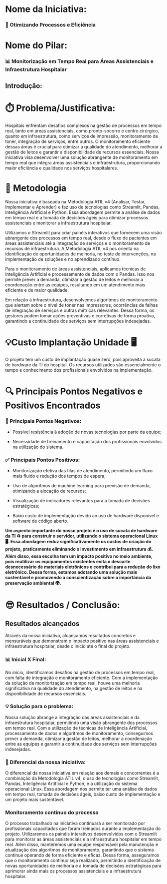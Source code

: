 # Nome da Iniciativa:
### 🏥 Otimizando Processos e Eficiência

# Nome do Pilar: 
### 📊 Monitorização em Tempo Real para Áreas Assistenciais e Infraestrutura Hospitalar

## Introdução:

# ⏱️ Problema/Justificativa:

Hospitais enfrentam desafios complexos na gestão de processos em tempo real, tanto em áreas assistenciais, como pronto-socorro e centro cirúrgico, quanto em infraestrutura, como serviços de impressão, monitoramento de toner, integração de serviços, entre outros. O monitoramento eficiente dessas áreas é crucial para otimizar a qualidade do atendimento, melhorar a gestão de leitos e garantir a disponibilidade de recursos essenciais. Nossa iniciativa visa desenvolver uma solução abrangente de monitoramento em tempo real que integra áreas assistenciais e infraestrutura, proporcionando maior eficiência e qualidade nos serviços hospitalares.

# 🚀 Metodologia
 Nossa iniciativa é baseada na Metodologia ATIL v4 (Analisar, Testar, Implementar e Aprender) e faz uso de tecnologias como Streamlit, Pandas, Inteligência Artificial e Python. Essa abordagem permite a análise de dados em tempo real e a tomada de decisões ágeis para otimizar processos assistenciais e monitorar a infraestrutura hospitalar.

Utilizamos o Streamlit para criar painéis interativos que fornecem uma visão abrangente dos processos em tempo real, desde o fluxo de pacientes em áreas assistenciais até a integração de serviços e o monitoramento de recursos de infraestrutura. A Metodologia ATIL v4 nos orienta na identificação de oportunidades de melhoria, no teste de intervenções, na implementação de soluções e no aprendizado contínuo.

Para o monitoramento de áreas assistenciais, aplicamos técnicas de Inteligência Artificial e processamento de dados com o Pandas. Isso nos permite prever a demanda, otimizar a gestão de leitos e melhorar a coordenação entre as equipes, resultando em um atendimento mais eficiente e de maior qualidade.

Em relação à infraestrutura, desenvolvemos algoritmos de monitoramento que alertam sobre o nível de toner nas impressoras, ocorrências de falhas de integração de serviços e outras métricas relevantes. Dessa forma, os gestores podem tomar ações preventivas e corretivas de forma proativa, garantindo a continuidade dos serviços sem interrupções indesejadas.

# 💡Custo Implantação Unidade 🖥️ 
O projeto tem um custo de implantação quase zero, pois aproveita a sucata de hardware da TI do hospital. Os recursos utilizados são essencialmente o tempo e conhecimento dos profissionais envolvidos na implementação.

# 🔍 Principais Pontos Negativos e Positivos Encontrados
### 🚫 Principais Pontos Negativos:

- Possível resistência à adoção de novas tecnologias por parte da equipe;

- Necessidade de treinamento e capacitação dos profissionais envolvidos na utilização do sistema.

### ✅ Principais Pontos Positivos:
- Monitorização efetiva das filas de atendimento, permitindo um fluxo mais fluido e redução dos tempos de espera;

- Uso de algoritmos de machine learning para previsão de demanda, otimizando a alocação de recursos;

- Visualização de indicadores relevantes para a tomada de decisões estratégicas;

- Baixo custo de implementação devido ao uso de hardware disponível e software de código aberto.

**Um aspecto importante do nosso projeto é o uso de sucata de hardware da TI ♻️ para construir o servidor, utilizando o sistema operacional Linux 🖥️. Essa abordagem reduz significativamente os custos de criação do projeto, praticamente eliminando o investimento em infraestrutura 💰. Além disso, essa escolha tem um impacto positivo no meio ambiente, pois reutilizar os equipamentos existentes evita o descarte desnecessário de materiais eletrônicos e contribui para a redução do lixo eletrônico. Dessa forma, estamos adotando uma solução mais sustentável e promovendo a conscientização sobre a importância da preservação ambiental 🌍.**

# 😎 Resultados / Conclusão:

## Resultados alcançados

Através da nossa iniciativa, alcançamos resultados concretos e mensuráveis que demonstram o impacto positivo nas áreas assistenciais e infraestrutura hospitalar, desde o início até o final do projeto.

### 📊 Inicial X Final:

No início, identificamos desafios na gestão de processos em tempo real, com falta de integração e monitoramento eficiente. Com a implementação da solução de monitorização em tempo real, houve uma melhoria significativa na qualidade do atendimento, na gestão de leitos e na disponibilidade de recursos essenciais.

### 💡 Solução para o problema:

Nossa solução abrange a integração das áreas assistenciais e da infraestrutura hospitalar, permitindo uma visão abrangente dos processos em tempo real. Com a utilização de técnicas de Inteligência Artificial, processamento de dados e algoritmos de monitoramento, conseguimos prever a demanda, otimizar a gestão de leitos, melhorar a coordenação entre as equipes e garantir a continuidade dos serviços sem interrupções indesejadas.

### 🌟 Diferencial da nossa iniciativa:

O diferencial da nossa iniciativa em relação aos demais e concorrentes é a combinação da Metodologia ATIL v4, o uso de tecnologias como Streamlit, Pandas, Inteligência Artificial e Python, e a utilização do sistema operacional Linux. Essa abordagem nos permite ter uma análise de dados em tempo real, tomada de decisões ágeis, baixo custo de implementação e um projeto mais sustentável.

### Monitoramento contínuo do processo
O processo trabalhado na iniciativa continuará a ser monitorado por profissionais capacitados que foram treinados durante a implementação do projeto. Utilizaremos os painéis interativos desenvolvidos com o Streamlit para monitorar as áreas assistenciais e a infraestrutura hospitalar em tempo real. Além disso, manteremos uma equipe responsável pela manutenção e atualização dos algoritmos de monitoramento, garantindo que o sistema continue operando de forma eficiente e eficaz. Dessa forma, asseguramos que o monitoramento contínuo seja realizado, permitindo a identificação de novas oportunidades de melhoria e a tomada de decisões estratégicas para aprimorar ainda mais os processos assistenciais e a infraestrutura hospitalar.
